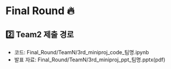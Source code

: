 # Final Round 🔥
## 2️⃣ Team2 제출 경로
* 코드: Final_Round/TeamN/3rd_miniproj_code_팀명.ipynb
* 발표 자료: Final_Round/TeamN/3rd_miniproj_ppt_팀명.pptx(pdf)
